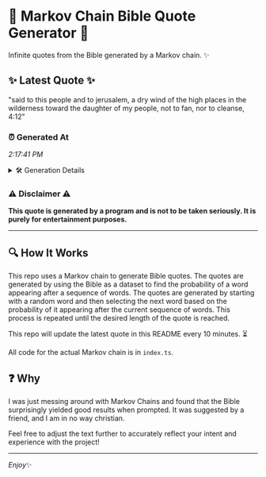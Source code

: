 # 📖 Markov Chain Bible Quote Generator 📖

Infinite quotes from the Bible generated by a Markov chain. ✨

## ✨ Latest Quote ✨
"said to this people and to jerusalem, a dry wind of the high places in the wilderness toward the daughter of my people, not to fan, nor to cleanse, 4:12"

### ⏰ Generated At
*2:17:41 PM*

<details>
    <summary>🛠️ Generation Details</summary>
    <p>
        <strong>🌱 Seed:</strong> said<br>
        <strong>🔄 Iterations:</strong> 29<br>
        <strong>📜 Context History:</strong><br>[ said ]: to<br>[ said, to ]: this<br>[ said, to, this ]: people<br>[ said, to, this, people ]: and<br>[ said, to, this, people, and ]: to<br>[ said, to, this, people, and, to ]: jerusalem,<br>[ to, this, people, and, to, jerusalem, ]: a<br>[ this, people, and, to, jerusalem,, a ]: dry<br>[ people, and, to, jerusalem,, a, dry ]: wind<br>[ and, to, jerusalem,, a, dry, wind ]: of<br>[ to, jerusalem,, a, dry, wind, of ]: the<br>[ jerusalem,, a, dry, wind, of, the ]: high<br>[ a, dry, wind, of, the, high ]: places<br>[ dry, wind, of, the, high, places ]: in<br>[ wind, of, the, high, places, in ]: the<br>[ of, the, high, places, in, the ]: wilderness<br>[ the, high, places, in, the, wilderness ]: toward<br>[ high, places, in, the, wilderness, toward ]: the<br>[ places, in, the, wilderness, toward, the ]: daughter<br>[ in, the, wilderness, toward, the, daughter ]: of<br>[ the, wilderness, toward, the, daughter, of ]: my<br>[ wilderness, toward, the, daughter, of, my ]: people,<br>[ toward, the, daughter, of, my, people, ]: not<br>[ the, daughter, of, my, people,, not ]: to<br>[ daughter, of, my, people,, not, to ]: fan,<br>[ of, my, people,, not, to, fan, ]: nor<br>[ my, people,, not, to, fan,, nor ]: to<br>[ people,, not, to, fan,, nor, to ]: cleanse,<br>[ not, to, fan,, nor, to, cleanse, ]: 4:12<br>
    </p>
</details>

### ⚠️ Disclaimer ⚠️
**This quote is generated by a program and is not to be taken seriously. It is purely for entertainment purposes.**

---

## 🔍 How It Works

This repo uses a Markov chain to generate Bible quotes. The quotes are generated by using the Bible as a dataset to find the probability of a word appearing after a sequence of words. The quotes are generated by starting with a random word and then selecting the next word based on the probability of it appearing after the current sequence of words. This process is repeated until the desired length of the quote is reached.

This repo will update the latest quote in this README every 10 minutes. ⏳

All code for the actual Markov chain is in `index.ts`.

## ❓ Why

I was just messing around with Markov Chains and found that the Bible surprisingly yielded good results when prompted. 
It was suggested by a friend, and I am in no way christian.

Feel free to adjust the text further to accurately reflect your intent and experience with the project!

---

*Enjoy*✨
